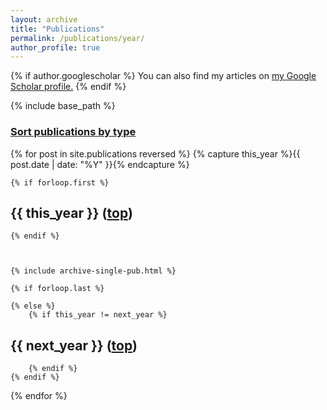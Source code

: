 ```yaml
---
layout: archive
title: "Publications"
permalink: /publications/year/
author_profile: true
---
```


{% if author.googlescholar %}
  You can also find my articles on <u><a href="{{author.googlescholar}}">my Google Scholar profile</a>.</u>
{% endif %}

{% include base_path %}

<a name="top"></a>

### [Sort publications by type](/publications/)


<!-- with YEAR -->
{% for post in site.publications reversed %}
    {% capture this_year %}{{ post.date | date: "%Y" }}{% endcapture %}

    {% if forloop.first %}

<div class="{{ include.type | default: "list" }}__item">
<article class="archive__item" itemscope itemtype="http://schema.org/CreativeWork">
    <h2 class="archive__item-title" itemprop="headline">
        {{ this_year }} (<a href="#top">top</a>) </h2>
</article>
</div>


    {% endif %}



    {% include archive-single-pub.html %}

    {% if forloop.last %}

    {% else %}
        {% if this_year != next_year %}

<div class="{{ include.type | default: "list" }}__item">
  <article class="archive__item" itemscope itemtype="http://schema.org/CreativeWork">
    <h2 class="archive__item-title" itemprop="headline">
        {{ next_year }} (<a href="#top">top</a>) </h2> 
  </article>
</div>


        {% endif %}
    {% endif %}
{% endfor %}

